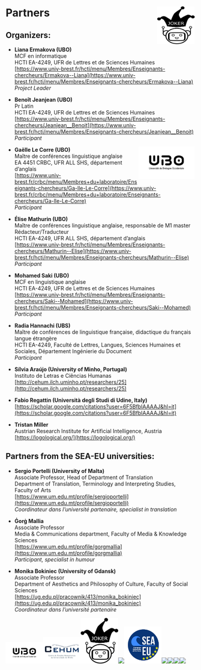 # Partners <img align="right" width="100" height="100" src="Joker.png">
## Organizers: 
* **Liana Ermakova (UBO)**
<br>MCF en informatique
<br>HCTI EA-4249, UFR de Lettres et de Sciences Humaines
<br> [https://www.univ-brest.fr/hcti/menu/Membres/Enseignants-chercheurs/Ermakova--Liana](https://www.univ-brest.fr/hcti/menu/Membres/Enseignants-chercheurs/Ermakova--Liana)
<br>*Project Leader*

* **Benoît Jeanjean (UBO)**
<br>Pr Latin
<br>HCTI EA-4249, UFR de Lettres et de Sciences Humaines
<br>[https://www.univ-brest.fr/hcti/menu/Membres/Enseignants-chercheurs/Jeanjean__Benoit](https://www.univ-brest.fr/hcti/menu/Membres/Enseignants-chercheurs/Jeanjean__Benoit)
<br>*Participant*

* **Gaëlle Le Corre (UBO)** <img align="right" width="150" src="UBO.png">
<br>Maître de conférences linguistique anglaise
<br>EA 4451 CRBC, UFR ALL SHS, département d’anglais
<br>[https://www.univ-brest.fr/crbc/menu/Membres+du+laboratoire/Enseignants-chercheurs/Ga-lle-Le-Corre](https://www.univ-brest.fr/crbc/menu/Membres+du+laboratoire/Enseignants-chercheurs/Ga-lle-Le-Corre)
<br>*Participant*

* **Élise Mathurin (UBO)**
<br>Maître de conférences linguistique anglaise, responsable de M1 master Rédacteur/Traducteur
<br>HCTI EA-4249, UFR ALL SHS, département d’anglais
<br>[https://www.univ-brest.fr/hcti/menu/Membres/Enseignants-chercheurs/Mathurin--Elise](https://www.univ-brest.fr/hcti/menu/Membres/Enseignants-chercheurs/Mathurin--Elise)
<br>*Participant*

* **Mohamed Saki (UBO)**
<br>MCF en linguistique anglaise
<br>HCTI EA-4249, UFR de Lettres et de Sciences Humaines
<br>[https://www.univ-brest.fr/hcti/menu/Membres/Enseignants-chercheurs/Saki--Mohamed](https://www.univ-brest.fr/hcti/menu/Membres/Enseignants-chercheurs/Saki--Mohamed)
<br>*Participant*

* **Radia Hannachi (UBS)**
<br>Maître de conférences de linguistique française, didactique du français langue étrangère
<br>HCTI EA-4249, Faculté de Lettres, Langues, Sciences Humaines et Sociales, Département Ingénierie du Document
<br>*Participant*

* **Sílvia Araújo (University of Minho, Portugal)**
<br>Instituto de Letras e Ciências Humanas
<br>[http://cehum.ilch.uminho.pt/researchers/25](http://cehum.ilch.uminho.pt/researchers/25)

* **Fabio Regattin (Università degli Studi di Udine, Italy)**
<br>[https://scholar.google.com/citations?user=6F5BfbIAAAAJ&hl=it](https://scholar.google.com/citations?user=6F5BfbIAAAAJ&hl=it)

* **Tristan Miller**
<br>Austrian Research Institute for Artificial Intelligence, Austria
<br>[https://logological.org/](https://logological.org/)

## Partners from the SEA-EU universities:

* **Sergio Portelli (University of Malta)**
<br>Associate Professor, Head of Department of Translation
<br>Department of Translation, Terminology and Interpreting Studies, Faculty of Arts
<br>[https://www.um.edu.mt/profile/sergioportelli](https://www.um.edu.mt/profile/sergioportelli)
<br>*Coordinateur dans l’université partenaire, specialist in translation*

* **Ġorġ Mallia**
<br>Associate Professor
<br>Media & Communications department, Faculty of Media & Knowledge Sciences
<br>[https://www.um.edu.mt/profile/gorgmallia](https://www.um.edu.mt/profile/gorgmallia)
<br>*Participant, specialist in humour*

* **Monika Bokiniec (University of Gdansk)**
<br>Associate Professor
<br>Department of Aesthetics and Philosophy of Culture, Faculty of Social Sciences
<br>[https://ug.edu.pl/pracownik/413/monika_bokiniec](https://ug.edu.pl/pracownik/413/monika_bokiniec)
<br>*Coordinateur dans l’université partenaire*

<img src="UBO.png" width="100"><img src="CEHUM.png" width="100"><img src="Joker.png" width="100"><img src="OFAI.png" width="100"><img src="SEA-EU.png" width="100"><img src="UBS.png" width="100"><img src="University of Gdansk.png" width="100"><img src="Università - Malta.png" width="100"><img src="Università - UDINE.png" width="100">

